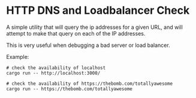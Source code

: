 # HTTP DNS and Loadbalancer Check

A simple utility that will query the ip addresses for a given URL, and will attempt to make that query on each of the IP addresses.  

This is very useful when debugging a bad server or load balancer.

Example:

```
# check the availability of localhost
cargo run -- http://localhost:3000/

# check the availability of https://thebomb.com/totallyawesome
cargo run -- https://thebomb.com/totallyawesome
```


